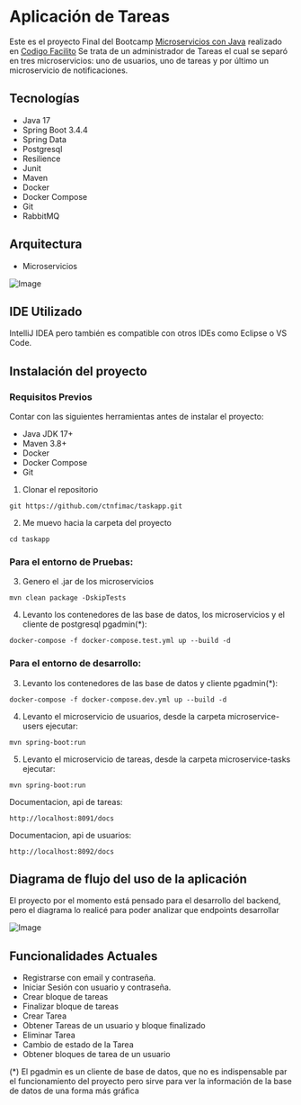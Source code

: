# Aplicación de Tareas
Este es el proyecto Final del Bootcamp [Microservicios con Java](https://codigofacilito.com/programas/java-microservicios)
realizado en [Codigo Facilito](https://codigofacilito.com/)
Se trata de un administrador de Tareas el cual se separó en tres microservicios: uno de usuarios, uno de tareas y por último un microservicio
de notificaciones.


## Tecnologías
- Java 17
- Spring Boot 3.4.4
- Spring Data
- Postgresql
- Resilience
- Junit
- Maven
- Docker
- Docker Compose
- Git
- RabbitMQ

## Arquitectura
- Microservicios 

![Image](https://github.com/user-attachments/assets/34cd8a1b-3a5e-4515-9008-bd1c8b3039d6)

## IDE Utilizado
IntelliJ IDEA pero también es compatible con otros IDEs como Eclipse o VS Code.

## Instalación del proyecto

### Requisitos Previos
Contar con las siguientes herramientas antes de instalar el proyecto:

- Java JDK 17+
- Maven 3.8+
- Docker
- Docker Compose
- Git


1. Clonar el repositorio
```
git https://github.com/ctnfimac/taskapp.git
```

2. Me muevo hacia la carpeta del proyecto
```
cd taskapp
```

### Para el entorno de Pruebas:
3. Genero el .jar de los microservicios
```
mvn clean package -DskipTests
```

4. Levanto los contenedores de las base de datos, los microservicios y el cliente de postgresql pgadmin(*):
```
docker-compose -f docker-compose.test.yml up --build -d
```


### Para el entorno de desarrollo:
3.  Levanto los contenedores de las base de datos y cliente pgadmin(*):
```
docker-compose -f docker-compose.dev.yml up --build -d
```

4. Levanto el microservicio de usuarios, desde la carpeta microservice-users ejecutar:
```
mvn spring-boot:run
```

5. Levanto el microservicio de tareas, desde la carpeta microservice-tasks ejecutar:
```
mvn spring-boot:run
```

Documentacion, api de tareas:
```
http://localhost:8091/docs
```

Documentacion, api de usuarios:
```
http://localhost:8092/docs
```


## Diagrama de flujo del uso de la aplicación
El proyecto por el momento está pensado para el desarrollo del backend, pero el diagrama lo realicé para
poder analizar que endpoints desarrollar

![Image](https://github.com/user-attachments/assets/5f40b768-4b39-4a72-a515-65b270e82099)



## Funcionalidades Actuales
- Registrarse con email y contraseña.
- Iniciar Sesión con usuario y contraseña.
- Crear bloque de tareas
- Finalizar bloque de tareas
- Crear Tarea
- Obtener Tareas de un usuario y bloque finalizado
- Eliminar Tarea
- Cambio de estado de la Tarea
- Obtener bloques de tarea de un usuario


(*) El pgadmin es un cliente de base de datos, que no es indispensable par el funcionamiento del proyecto pero sirve 
para ver la información de la base de datos de una forma más gráfica